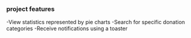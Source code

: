 ### project features

-View statistics represented by pie charts
-Search for specific donation categories
-Receive notifications using a toaster
  
 
 
